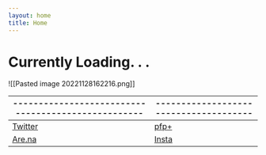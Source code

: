 ```yaml
---
layout: home
title: Home
---
```

# Currently Loading. . .

![[Pasted image 20221128162216.png]]


| --------------------------------------------------- | -------------------------------------- |
| --------------------------------------------------- | -------------------------------------- |
| [Twitter](https://twitter.com/xiaopilled)           | [pfp+](pfp-pl.us)                      |
| [Are.na](https://www.are.na/image-consultant/index) | [Insta](https)                                       |